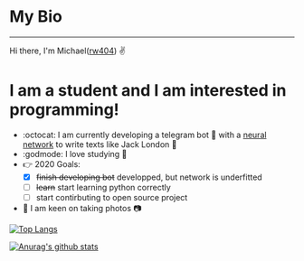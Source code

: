 # My Bio
-----------

Hi there, I'm Michael([rw404](https://github.com/rw404)) :v:

# I am a student and I am interested in programming!

+ :octocat: I am currently developing a telegram bot :speech_balloon:  with a [neural network](https://github.com/rw404/study/tree/master/personal/grokking_deep_learning) to write texts like Jack
  London :blue_book:
+ :godmode: I love studying :raised_hands:
+ :point_right: 2020 Goals: 
  - [x] ~~finish developing bot~~ developped, but network is underfitted
  - [ ] ~~learn~~ start learning python correctly
  - [ ] start contirbuting to open source project
+ :space_invader: I am keen on taking photos :camera:

[![Top
Langs](https://github-readme-stats.vercel.app/api/top-langs/?username=rw404)](https://github.com/anuraghazra/github-readme-stats)

[![Anurag's github
stats](https://github-readme-stats.vercel.app/api?username=rw404&show_icons=true&theme=default)](https://github.com/anuraghazra/github-readme-stats)


